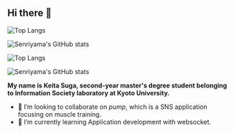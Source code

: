 ## Hi there 👋

![Top Langs](https://github-readme-stats-gbk515fzd-senriyamas-projects.vercel.app/api/top-langs?username=Senriyama&layout=compact&theme=dark&count_private=true)

![Senriyama's GitHub stats](https://github-readme-stats-gbk515fzd-senriyamas-projects.vercel.app/api?username=Senriyama&show_icons=true&theme=merko)

![Top Langs](https://github-readme-stats.vercel.app/api/top-langs?username=Senriyama&layout=compact&theme=dark&count_private=true)


![Senriyama's GitHub stats](https://github-readme-stats.vercel.app/api?username=Senriyama&show_icons=true&theme=merko)




**My name is Keita Suga, second-year master's degree student belonging to Information Society laboratory at Kyoto University.**

- 👯 I’m looking to collaborate on *pump*, which is a SNS application focusing on muscle training.
- 🌱 I’m currently learning Application development with websocket.
<!--
**Senriyama/Senriyama** is a ✨ _special_ ✨ repository because its `README.md` (this file) appears on your GitHub profile.

Here are some ideas to get you started:

- 🔭 I’m currently working on ...
- 🌱 I’m currently learning ...
- 👯 I’m looking to collaborate on ...
- 🤔 I’m looking for help with ...
- 💬 Ask me about ...
- 📫 How to reach me: ...
- 😄 Pronouns: ...
- ⚡ Fun fact: ...
-->
